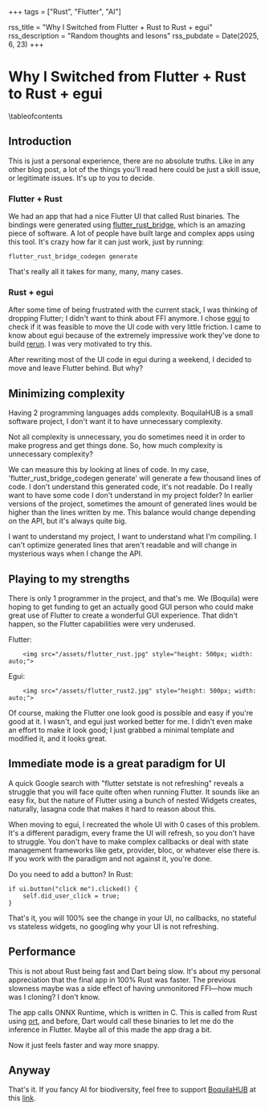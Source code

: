 +++
tags = ["Rust", "Flutter", "AI"] 

rss_title = "Why I Switched from Flutter + Rust to Rust + egui"
rss_description = "Random thoughts and lesons"
rss_pubdate = Date(2025, 6, 23) 
+++

# Why I Switched from Flutter + Rust to Rust + egui
    
\tableofcontents

## Introduction

This is just a personal experience, there are no absolute truths. Like in any other blog post, a lot of the things you'll read here could be just a skill issue, or legitimate issues. It's up to you to decide.

### Flutter + Rust

We had an app that had a nice Flutter UI that called Rust binaries. The bindings were generated using [flutter\_rust\_bridge](https://github.com/fzyzcjy/flutter_rust_bridge), which is an amazing piece of software. A lot of people have built large and complex apps using this tool. It's crazy how far it can just work, just by running:

```plaintext
flutter_rust_bridge_codegen generate
```

That's really all it takes for many, many, many cases.

### Rust + egui

After some time of being frustrated with the current stack, I was thinking of dropping Flutter; I didn't want to think about FFI anymore. I chose [egui](https://github.com/emilk/egui) to check if it was feasible to move the UI code with very little friction. I came to know about egui because of the extremely impressive work they've done to build [rerun](https://github.com/rerun-io/rerun). I was very motivated to try this.

After rewriting most of the UI code in egui during a weekend, I decided to move and leave Flutter behind. But why?

## Minimizing complexity

Having 2 programming languages adds complexity. BoquilaHUB is a small software project, I don't want it to have unnecessary complexity.

Not all complexity is unnecessary, you do sometimes need it in order to make progress and get things done. So, how much complexity is unnecessary complexity?

We can measure this by looking at lines of code. In my case, 'flutter_rust_bridge_codegen generate' will generate a few thousand lines of code. I don't understand this generated code, it's not readable. Do I really want to have some code I don't understand in my project folder? In earlier versions of the project, sometimes the amount of generated lines would be higher than the lines written by me. This balance would change depending on the API, but it's always quite big.

I want to understand my project, I want to understand what I'm compiling. I can't optimize generated lines that aren't readable and will change in mysterious ways when I change the API.

## Playing to my strengths

There is only 1 programmer in the project, and that's me. We (Boquila) were hoping to get funding to get an actually good GUI person who could make great use of Flutter to create a wonderful GUI experience. That didn't happen, so the Flutter capabilities were very underused.

Flutter:

~~~
    <img src="/assets/flutter_rust.jpg" style="height: 500px; width: auto;">
~~~

Egui:

~~~
    <img src="/assets/flutter_rust2.jpg" style="height: 500px; width: auto;">
~~~

Of course, making the Flutter one look good is possible and easy if you're good at it. I wasn't, and egui just worked better for me. I didn't even make an effort to make it look good; I just grabbed a minimal template and modified it, and it looks great.

## Immediate mode is a great paradigm for UI

A quick Google search with "flutter setstate is not refreshing" reveals a struggle that you will face quite often when running Flutter. It sounds like an easy fix, but the nature of Flutter using a bunch of nested Widgets creates, naturally, lasagna code that makes it hard to reason about this.

When moving to egui, I recreated the whole UI with 0 cases of this problem. It's a different paradigm, every frame the UI will refresh, so you don't have to struggle. You don't have to make complex callbacks or deal with state management frameworks like getx, provider, bloc, or whatever else there is. If you work with the paradigm and not against it, you're done.

Do you need to add a button? In Rust:

```plaintext
if ui.button("click me").clicked() {
    self.did_user_click = true;
}
```

That's it, you will 100% see the change in your UI, no callbacks, no stateful vs stateless widgets, no googling why your UI is not refreshing.

## Performance

This is not about Rust being fast and Dart being slow. It's about my personal appreciation that the final app in 100% Rust was faster. The previous slowness maybe was a side effect of having unmonitored FFI—how much was I cloning? I don't know.

The app calls ONNX Runtime, which is written in C. This is called from Rust using [ort](https://github.com/pykeio/ort), and before, Dart would call these binaries to let me do the inference in Flutter. Maybe all of this made the app drag a bit.

Now it just feels faster and way more snappy.

## Anyway

That's it. If you fancy AI for biodiversity, feel free to support [BoquilaHUB](https://github.com/boquila/boquilahub/) at this [link](https://boquila.org/donate).